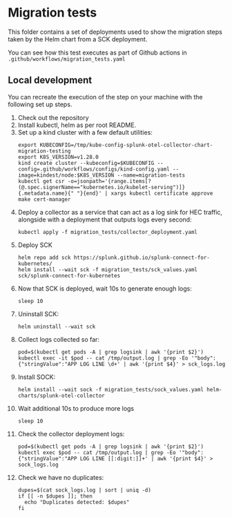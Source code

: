# Migration tests

This folder contains a set of deployments used to show the migration steps taken by the Helm chart from a SCK deployment.

You can see how this test executes as part of Github actions in `.github/workflows/migration_tests.yaml`

## Local development

You can recreate the execution of the step on your machine with the following set up steps.

1. Check out the repository
1. Install kubectl, helm as per root README.
1. Set up a kind cluster with a few default utilities:
   ```
   export KUBECONFIG=/tmp/kube-config-splunk-otel-collector-chart-migration-testing
   export K8S_VERSION=v1.28.0
   kind create cluster --kubeconfig=$KUBECONFIG --config=.github/workflows/configs/kind-config.yaml --image=kindest/node:$K8S_VERSION --name=migration-tests
   kubectl get csr -o=jsonpath='{range.items[?(@.spec.signerName=="kubernetes.io/kubelet-serving")]}{.metadata.name}{" "}{end}' | xargs kubectl certificate approve
   make cert-manager
   ```
1. Deploy a collector as a service that can act as a log sink for HEC traffic, alongside with a deployment that outputs logs every second:
   ```
   kubectl apply -f migration_tests/collector_deployment.yaml
   ```
1. Deploy SCK
   ```
   helm repo add sck https://splunk.github.io/splunk-connect-for-kubernetes/
   helm install --wait sck -f migration_tests/sck_values.yaml sck/splunk-connect-for-kubernetes
   ```
1. Now that SCK is deployed, wait 10s to generate enough logs:
   ```
   sleep 10
   ```
1. Uninstall SCK:
   ```
   helm uninstall --wait sck
   ```
1. Collect logs collected so far:
   ```
   pod=$(kubectl get pods -A | grep logsink | awk '{print $2}')
   kubectl exec -it $pod -- cat /tmp/output.log | grep -Eo '"body":{"stringValue":"APP LOG LINE \d+' | awk '{print $4}' > sck_logs.log
   ```
1. Install SOCK:
   ```
   helm install --wait sock -f migration_tests/sock_values.yaml helm-charts/splunk-otel-collector
   ```
1. Wait additional 10s to produce more logs
   ```
   sleep 10
   ```
1. Check the collector deployment logs:
   ```
   pod=$(kubectl get pods -A | grep logsink | awk '{print $2}')
   kubectl exec $pod -- cat /tmp/output.log | grep -Eo '"body":{"stringValue":"APP LOG LINE [[:digit:]]+' | awk '{print $4}' > sock_logs.log
   ```
1. Check we have no duplicates:
   ```
   dupes=$(cat sock_logs.log | sort | uniq -d)
   if [[ -n $dupes ]]; then
     echo "Duplicates detected: $dupes"
   fi
   ```
